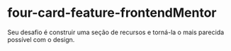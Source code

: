 # four-card-feature-frontendMentor
Seu desafio é construir uma seção de recursos e torná-la o mais parecida possível com o design.
